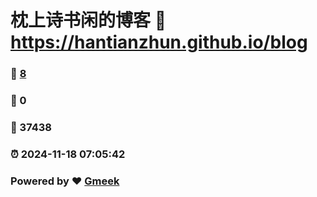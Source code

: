 # 枕上诗书闲的博客 :link: https://hantianzhun.github.io/blog 
### :page_facing_up: [8](https://hantianzhun.github.io/blog/tag.html) 
### :speech_balloon: 0 
### :hibiscus: 37438 
### :alarm_clock: 2024-11-18 07:05:42 
### Powered by :heart: [Gmeek](https://github.com/Meekdai/Gmeek)
